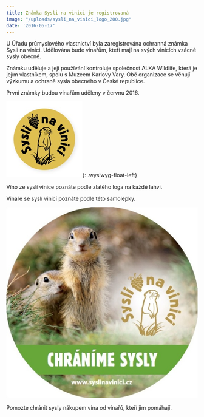 ```yaml
---
title: Známka Sysli na vinici je registrovaná
image: "/uploads/sysli_na_vinici_logo_200.jpg"
date: '2016-05-17'
---
```



<div>
<div class="margin" markdown="1">
U Úřadu průmyslového vlastnictví byla zaregistrována ochranná známka
Sysli na vinici. Udělována bude vinařům, kteří mají na svých vinicích
vzácné sysly obecné.

Známku uděluje a její používání kontroluje společnost ALKA Wildlife,
která je jejím vlastníkem, spolu s Muzeem Karlovy Vary. Obě organizace
se věnují výzkumu a ochraně sysla obecného v České republice.



První známky budou vinařům uděleny v červnu 2016.

![](/uploads/logo_Syslinavinici_zc_m.jpg){: .wysiwyg-float-left}

<div>
<div class="margin" markdown="1">
Víno ze syslí vinice poznáte podle zlatého loga na každé lahvi.











Vinaře se syslí vinicí poznáte podle této samolepky.






![](/uploads/samolepka_Syslinavinici.jpg)

Pomozte chránit sysly nákupem vína od vinařů, kteří jim pomáhají.

</div>
</div>



</div>
</div>



